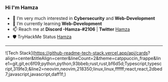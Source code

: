 ### Hi I'm Hamza

<!--
**Hamza12700/Hamza12700** is a ✨ _special_ ✨ repository because its `README.md` (this file) appears on your GitHub profile.
-->

- 👀 I’m very much interested in **Cybersecurity** and **Web-Development**
- 🌱 I’m currently learning **Web-Development**
- 📫 Reach me at **Discord -Hamza-#2106** | **Twitter** [Hamza](https://twitter.com/Hamza_Rash1d)
- 🛡️ TryHackMe Status [Hamza](https://tryhackme.com/p/Mr.Hamza)

---
![Tech Stack](https://github-readme-tech-stack.vercel.app/api/cards?    align=center&titleAlign=center&lineCount=2&theme=catppuccin_frappe&line1=git,git,ec6f09;python,python,93bbeb;rust,rust,bf6d5d;Typescript,typescript,319fe3;&line2=neovim,neovim,218350;linux,linux,ffffff;react,react,2dbed7;javascript,javascript,daff1f;)
